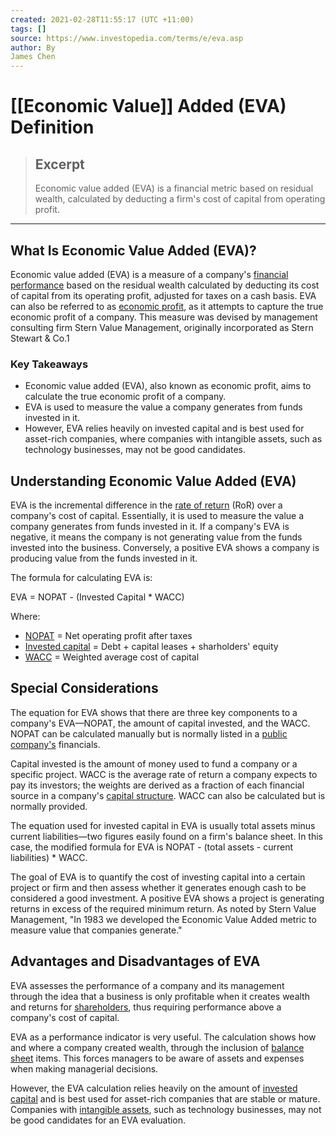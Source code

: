 ```yaml
---
created: 2021-02-28T11:55:17 (UTC +11:00)
tags: []
source: https://www.investopedia.com/terms/e/eva.asp
author: By
James Chen
---
```


# [[Economic Value]] Added (EVA) Definition

> ## Excerpt
> Economic value added (EVA) is a financial metric based on residual wealth, calculated by deducting a firm's cost of capital from operating profit.

---
## What Is Economic Value Added (EVA)?

Economic value added (EVA) is a measure of a company's [financial performance](https://www.investopedia.com/terms/f/financialperformance.asp) based on the residual wealth calculated by deducting its cost of capital from its operating profit, adjusted for taxes on a cash basis. EVA can also be referred to as [economic profit](https://www.investopedia.com/terms/e/economicprofit.asp), as it attempts to capture the true economic profit of a company. This measure was devised by management consulting firm Stern Value Management, originally incorporated as Stern Stewart & Co.1

### Key Takeaways

-   Economic value added (EVA), also known as economic profit, aims to calculate the true economic profit of a company.
-   EVA is used to measure the value a company generates from funds invested in it.
-   However, EVA relies heavily on invested capital and is best used for asset-rich companies, where companies with intangible assets, such as technology businesses, may not be good candidates.

## Understanding Economic Value Added (EVA)

EVA is the incremental difference in the [rate of return](https://www.investopedia.com/terms/r/rateofreturn.asp) (RoR) over a company's cost of capital. Essentially, it is used to measure the value a company generates from funds invested in it. If a company's EVA is negative, it means the company is not generating value from the funds invested into the business. Conversely, a positive EVA shows a company is producing value from the funds invested in it.

The formula for calculating EVA is:

EVA = NOPAT - (Invested Capital \* WACC)

Where:

-   [NOPAT](https://www.investopedia.com/terms/n/nopat.asp) = Net operating profit after taxes
-   [Invested capital](https://www.investopedia.com/terms/i/invested-capital.asp) = Debt + capital leases + sharholders' equity
-   [WACC](https://www.investopedia.com/terms/w/wacc.asp) = Weighted average cost of capital

## Special Considerations

The equation for EVA shows that there are three key components to a company's EVA—NOPAT, the amount of capital invested, and the WACC. NOPAT can be calculated manually but is normally listed in a [public company's](https://www.investopedia.com/terms/p/publiccompany.asp) financials.

Capital invested is the amount of money used to fund a company or a specific project. WACC is the average rate of return a company expects to pay its investors; the weights are derived as a fraction of each financial source in a company's [capital structure](https://www.investopedia.com/terms/c/capitalstructure.asp). WACC can also be calculated but is normally provided.

The equation used for invested capital in EVA is usually total assets minus current liabilities—two figures easily found on a firm's balance sheet. In this case, the modified formula for EVA is NOPAT - (total assets - current liabilities) \* WACC.

The goal of EVA is to quantify the cost of investing capital into a certain project or firm and then assess whether it generates enough cash to be considered a good investment. A positive EVA shows a project is generating returns in excess of the required minimum return. As noted by Stern Value Management, "In 1983 we developed the Economic Value Added metric to measure value that companies generate."

## Advantages and Disadvantages of EVA

EVA assesses the performance of a company and its management through the idea that a business is only profitable when it creates wealth and returns for [shareholders](https://www.investopedia.com/terms/s/shareholder.asp), thus requiring performance above a company's cost of capital.

EVA as a performance indicator is very useful. The calculation shows how and where a company created wealth, through the inclusion of [balance sheet](https://www.investopedia.com/terms/b/balancesheet.asp) items. This forces managers to be aware of assets and expenses when making managerial decisions.

However, the EVA calculation relies heavily on the amount of [invested capital](https://www.investopedia.com/terms/i/invested-capital.asp) and is best used for asset-rich companies that are stable or mature. Companies with [intangible assets](https://www.investopedia.com/terms/i/intangibleasset.asp), such as technology businesses, may not be good candidates for an EVA evaluation.
